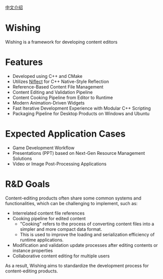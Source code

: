 [中文介绍](Doc/Introduction/中文/README.md)

# Wishing

Wishing is a framework for developing content editors

# Features

- Developed using C++ and CMake
- Utilizes [Niflect](https://github.com/sainimu78/Niflect) for C++ Native-Style Reflection
- Reference-Based Content File Management
- Content Editing and Validation Pipeline
- Content Cooking Pipeline from Editor to Runtime
- Modern Animation-Driven Widgets
- Fast Iterative Development Experience with Modular C++ Scripting
- Packaging Pipeline for Desktop Products on Windows and Ubuntu

# Expected Application Cases

- Game Development Workflow
- Presentations (PPT) based on Next-Gen Resource Management Solutions
- Video or Image Post-Processing Applications

# R&D Goals

Content-editing products often share some common systems and functionalities, which can be challenging to implement, such as:

- Interrelated content file references
- Cooking pipeline for edited content
  - "Cooking" refers to the process of converting content files into a simpler and more compact data format.
  - This is used to improve the loading and serialization efficiency of runtime applications.
- Modification and validation update processes after editing contents or instance properties
- Collaborative content editing for multiple users

As a result, Wishing aims to standardize the development process for content-editing products.


